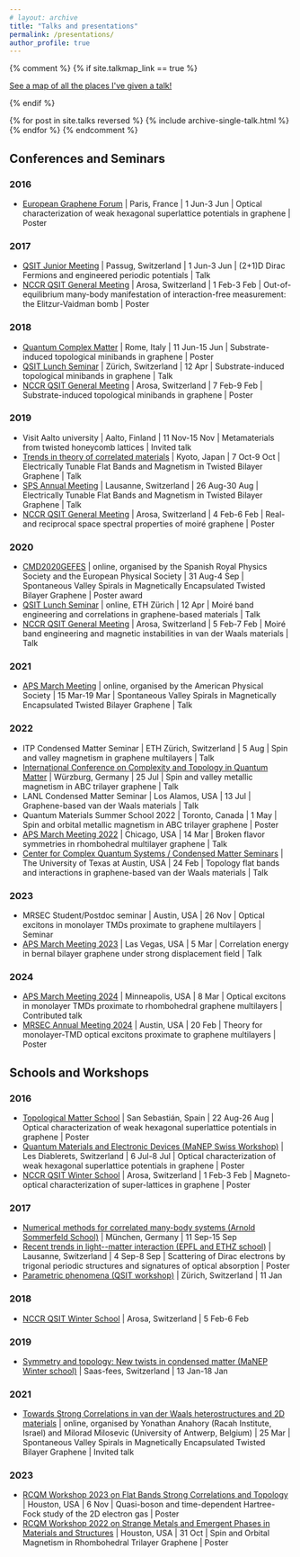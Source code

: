 ```yaml
---
# layout: archive
title: "Talks and presentations"
permalink: /presentations/
author_profile: true
---
```


{% comment %}
{% if site.talkmap_link == true %}

<p style="text-decoration:underline;"><a href="/talkmap.html">See a map of all the places I've given a talk!</a></p>

{% endif %}

{% for post in site.talks reversed %}
  {% include archive-single-talk.html %}
{% endfor %}
{% endcomment %}

## Conferences and Seminars

### 2016
-   [European Graphene Forum](https://www.setcor.org/conferences/EGF-2016) | Paris, France | 1 Jun-3 Jun | Optical characterization of weak hexagonal superlattice potentials in graphene | Poster

### 2017
-   [QSIT Junior Meeting](http://www.nccr-qsit.ethz.ch/news/conferences-events/junior-meeting-2017.html) | Passug, Switzerland | 1 Jun-3 Jun | (2+1)D Dirac Fermions and engineered periodic potentials | Talk
-   [NCCR QSIT General Meeting](http://www.nccr-qsit.ethz.ch/news/conferences-events/arosa-2017.html) | Arosa, Switzerland | 1 Feb-3 Feb | Out-of-equilibrium many-body manifestation of interaction-free measurement: the Elitzur-Vaidman bomb | Poster

### 2018
-   [Quantum Complex Matter](https://www.superstripes.net/conferences/quantum-complex-matter-2018) | Rome, Italy | 11 Jun-15 Jun | Substrate-induced topological minibands in graphene | Poster
-   [QSIT Lunch Seminar](https://nccr-qsit.ethz.ch/news/lunch-seminar.html) | Zürich, Switzerland | 12 Apr | Substrate-induced topological minibands in graphene | Talk
-   [NCCR QSIT General Meeting](http://www.nccr-qsit.ethz.ch/news/conferences-events/arosa-2018.html) | Arosa, Switzerland | 7 Feb-9 Feb | Substrate-induced topological minibands in graphene | Poster

### 2019
-   Visit Aalto university | Aalto, Finland | 11 Nov-15 Nov | Metamaterials from twisted honeycomb lattices | Invited talk
-   [Trends in theory of correlated materials](http://condgw02.scphys.kyoto-u.ac.jp/~swiss-japan_2019/index.php) | Kyoto, Japan | 7 Oct-9 Oct | Electrically Tunable Flat Bands and Magnetism in Twisted Bilayer Graphene | Talk
-   [SPS Annual Meeting](https://www.sps.ch/events/gemeinsame-jahrestagung-2019/) | Lausanne, Switzerland | 26 Aug-30 Aug | Electrically Tunable Flat Bands and Magnetism in Twisted Bilayer Graphene | Talk
-   [NCCR QSIT General Meeting](http://www.nccr-qsit.ethz.ch/news/conferences-events/arosa-2019.html) | Arosa, Switzerland | 4 Feb-6 Feb | Real- and reciprocal space spectral properties of moiré graphene | Poster

### 2020
-   [CMD2020GEFES](http://www.cmd2020gefes.eu/28512/detail/2020-joint-conference-of-the-condensed-matter-divisions-of-eps-cmd-and-rsef-gefes.html) | online, organised by the Spanish Royal Physics Society and the European Physical Society | 31 Aug-4 Sep | Spontaneous Valley Spirals in Magnetically Encapsulated Twisted Bilayer Graphene | Poster award
-   [QSIT Lunch Seminar](https://nccr-qsit.ethz.ch/news/lunch-seminar.html) | online, ETH Zürich | 12 Apr | Moiré band engineering and correlations in graphene-based materials | Talk
-   [NCCR QSIT General Meeting](https://nccr-qsit.ethz.ch/news/conferences-events/arosa-2020.html) | Arosa, Switzerland | 5 Feb-7 Feb | Moiré band engineering and magnetic instabilities in van der Waals materials | Talk

### 2021
-   [APS March Meeting](https://meetings.aps.org/Meeting/MAR21/Session/X42.6) | online, organised by the American Physical Society | 15 Mar-19 Mar | Spontaneous Valley Spirals in Magnetically Encapsulated Twisted Bilayer Graphene | Talk

### 2022
-   ITP Condensed Matter Seminar | ETH Zürich, Switzerland | 5 Aug | Spin and valley magnetism in graphene multilayers | Talk
-   [International Conference on Complexity and Topology in Quantum Matter](https://www.ctqmat22.uni-wuerzburg.de) | Würzburg, Germany | 25 Jul | Spin and valley metallic magnetism in ABC trilayer graphene | Talk
-   LANL Condensed Matter Seminar | Los Alamos, USA | 13 Jul | Graphene-based van der Waals materials | Talk
-   Quantum Materials Summer School 2022 | Toronto, Canada | 1 May | Spin and orbital metallic magnetism in ABC trilayer graphene | Poster
-   [APS March Meeting 2022](https://meetings.aps.org/Meeting/MAR22/Session/M60.5) | Chicago, USA | 14 Mar | Broken flavor symmetries in rhombohedral multilayer graphene | Talk
-   [Center for Complex Quantum Systems / Condensed Matter Seminars](https://sites.utexas.edu/order/2021-fall-seminars/) | The University of Texas at Austin, USA | 24 Feb | Topology flat bands and interactions in graphene-based van der Waals materials | Talk

### 2023
-   MRSEC Student/Postdoc seminar | Austin, USA | 26 Nov | Optical excitons in monolayer TMDs proximate to graphene multilayers | Seminar
-   [APS March Meeting 2023](https://meetings.aps.org/Meeting/MAR23/Session/Q38.1) | Las Vegas, USA | 5 Mar | Correlation energy in bernal bilayer graphene under strong displacement field | Talk

### 2024
-   [APS March Meeting 2024](https://meetings.aps.org/Meeting/MAR24/Session/Z03.10) | Minneapolis, USA | 8 Mar | Optical excitons in monolayer TMDs proximate to rhombohedral graphene multilayers | Contributed talk
-   [MRSEC Annual Meeting 2024](https://mrsec.utexas.edu/annualmeeting) | Austin, USA | 20 Feb | Theory for monolayer-TMD optical excitons proximate to graphene multilayers | Poster



## Schools and Workshops

### 2016
-   [Topological Matter School](https://tms16.sciencesconf.org) | San Sebastián, Spain | 22 Aug-26 Aug | Optical characterization of weak hexagonal superlattice potentials in graphene | Poster
-   [Quantum Materials and Electronic Devices (MaNEP Swiss Workshop)](https://www.manep.ch/events/) | Les Diablerets, Switzerland | 6 Jul-8 Jul | Optical characterization of weak hexagonal superlattice potentials in graphene | Poster
-   [NCCR QSIT Winter School](http://www.nccr-qsit.ethz.ch/news/conferences-events/arosa-2016.html) | Arosa, Switzerland | 1 Feb-3 Feb | Magneto-​optical characterization of super-​lattices in graphene | Poster

### 2017
-   [Numerical methods for correlated many-body systems (Arnold Sommerfeld School)](https://www.theorie.physik.uni-muenchen.de/activities/schools/archiv/asc_school_17/index.html) | München, Germany | 11 Sep-15 Sep
-   [Recent trends in light--matter interaction (EPFL and ETHZ school)](https://archiveweb.epfl.ch/lightmatter2017.epfl.ch/page-140822.html) | Lausanne, Switzerland | 4 Sep-8 Sep | Scattering of Dirac electrons by trigonal periodic structures and signatures of optical absorption | Poster
-   [Parametric phenomena (QSIT workshop)](http://www.nccr-qsit.ethz.ch/news/conferences-events/parametric-phenomena-workshop.html) | Zürich, Switzerland | 11 Jan

### 2018
-   [NCCR QSIT Winter School](http://www.nccr-qsit.ethz.ch/news/conferences-events/arosa-2018/program-winter-school.html) | Arosa, Switzerland | 5 Feb-6 Feb

### 2019
-   [Symmetry and topology: New twists in condensed matter (MaNEP Winter school)](https://www.manep.ch/saasfee19/) | Saas-fees, Switzerland | 13 Jan-18 Jan

### 2021
-   [Towards Strong Correlations in van der Waals heterostructures and 2D materials](https://nanocohybri.inc.uam.es/mini-workshop-towards-strong-correlations-in-van-der-waals-heterostructures-and-2d-materials/) | online, organised by Yonathan Anahory (Racah Institute, Israel) and Milorad Milosevic (University of Antwerp, Belgium) | 25 Mar | Spontaneous Valley Spirals in Magnetically Encapsulated Twisted Bilayer Graphene | Invited talk

### 2023
-   [RCQM Workshop 2023 on Flat Bands Strong Correlations and Topology](https://rcqm.rice.edu/FlatBandsWorkshop) | Houston, USA | 6 Nov | Quasi-boson and time-dependent Hartree-Fock study of the 2D electron gas | Poster
-   [RCQM Workshop 2022 on Strange Metals and Emergent Phases in Materials and Structures](https://rcqm.rice.edu/events/120) | Houston, USA | 31 Oct | Spin and Orbital Magnetism in Rhombohedral Trilayer Graphene | Poster

